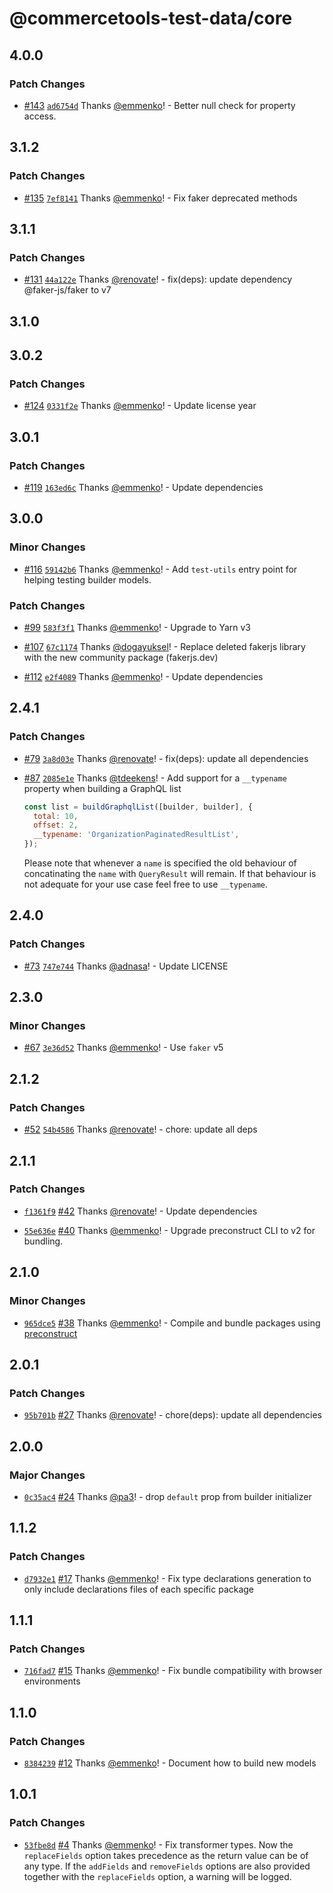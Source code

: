 # @commercetools-test-data/core

## 4.0.0

### Patch Changes

- [#143](https://github.com/commercetools/test-data/pull/143) [`ad6754d`](https://github.com/commercetools/test-data/commit/ad6754d23149a66d9ea6cb5695415a0a8e909539) Thanks [@emmenko](https://github.com/emmenko)! - Better null check for property access.

## 3.1.2

### Patch Changes

- [#135](https://github.com/commercetools/test-data/pull/135) [`7ef8141`](https://github.com/commercetools/test-data/commit/7ef8141cdbf024791101168e0211211b22d8085c) Thanks [@emmenko](https://github.com/emmenko)! - Fix faker deprecated methods

## 3.1.1

### Patch Changes

- [#131](https://github.com/commercetools/test-data/pull/131) [`44a122e`](https://github.com/commercetools/test-data/commit/44a122e1cf9fbd8c57d5453bdcff0fb1d7b4091a) Thanks [@renovate](https://github.com/apps/renovate)! - fix(deps): update dependency @faker-js/faker to v7

## 3.1.0

## 3.0.2

### Patch Changes

- [#124](https://github.com/commercetools/test-data/pull/124) [`0331f2e`](https://github.com/commercetools/test-data/commit/0331f2ea16689523908b71199934456673b9af39) Thanks [@emmenko](https://github.com/emmenko)! - Update license year

## 3.0.1

### Patch Changes

- [#119](https://github.com/commercetools/test-data/pull/119) [`163ed6c`](https://github.com/commercetools/test-data/commit/163ed6c829c5c7104d7c7d5b53a84f229f65590b) Thanks [@emmenko](https://github.com/emmenko)! - Update dependencies

## 3.0.0

### Minor Changes

- [#116](https://github.com/commercetools/test-data/pull/116) [`59142b6`](https://github.com/commercetools/test-data/commit/59142b637a54f66f13bd5c8d7eafa579f06836cb) Thanks [@emmenko](https://github.com/emmenko)! - Add `test-utils` entry point for helping testing builder models.

### Patch Changes

- [#99](https://github.com/commercetools/test-data/pull/99) [`583f3f1`](https://github.com/commercetools/test-data/commit/583f3f169f5e91ceaef13dda773a4de10831e449) Thanks [@emmenko](https://github.com/emmenko)! - Upgrade to Yarn v3

* [#107](https://github.com/commercetools/test-data/pull/107) [`67c1174`](https://github.com/commercetools/test-data/commit/67c11743b126faaf50705521684b8cb33d76b141) Thanks [@dogayuksel](https://github.com/dogayuksel)! - Replace deleted fakerjs library with the new community package (fakerjs.dev)

- [#112](https://github.com/commercetools/test-data/pull/112) [`e2f4089`](https://github.com/commercetools/test-data/commit/e2f40895f25d07b2223bd99dcb01410f356c3de1) Thanks [@emmenko](https://github.com/emmenko)! - Update dependencies

## 2.4.1

### Patch Changes

- [#79](https://github.com/commercetools/test-data/pull/79) [`3a8d03e`](https://github.com/commercetools/test-data/commit/3a8d03e14fc166bddc8e57039b6c379ef2d0904e) Thanks [@renovate](https://github.com/apps/renovate)! - fix(deps): update all dependencies

* [#87](https://github.com/commercetools/test-data/pull/87) [`2085e1e`](https://github.com/commercetools/test-data/commit/2085e1ea59a923e2fbc5a24d33e2ac65de816978) Thanks [@tdeekens](https://github.com/tdeekens)! - Add support for a `__typename` property when building a GraphQL list

  ```js
  const list = buildGraphqlList([builder, builder], {
    total: 10,
    offset: 2,
    __typename: 'OrganizationPaginatedResultList',
  });
  ```

  Please note that whenever a `name` is specified the old behaviour of concatinating the `name` with `QueryResult` will remain. If that behaviour is not adequate for your use case feel free to use `__typename`.

## 2.4.0

### Patch Changes

- [#73](https://github.com/commercetools/test-data/pull/73) [`747e744`](https://github.com/commercetools/test-data/commit/747e7446ada62f6407ab8c3e2a66997c30a7821d) Thanks [@adnasa](https://github.com/adnasa)! - Update LICENSE

## 2.3.0

### Minor Changes

- [#67](https://github.com/commercetools/test-data/pull/67) [`3e36d52`](https://github.com/commercetools/test-data/commit/3e36d5214d002309d7f3107c3ffda09a5bfdc048) Thanks [@emmenko](https://github.com/emmenko)! - Use `faker` v5

## 2.1.2

### Patch Changes

- [#52](https://github.com/commercetools/test-data/pull/52) [`54b4586`](https://github.com/commercetools/test-data/commit/54b4586fea89dbef8bd6086eeeaeae52e6a3a394) Thanks [@renovate](https://github.com/apps/renovate)! - chore: update all deps

## 2.1.1

### Patch Changes

- [`f1361f9`](https://github.com/commercetools/test-data/commit/f1361f914f60e4b86150e2ddbc0e549d18bc4dd7) [#42](https://github.com/commercetools/test-data/pull/42) Thanks [@renovate](https://github.com/apps/renovate)! - Update dependencies

* [`55e636e`](https://github.com/commercetools/test-data/commit/55e636ea480e8bc9114da345641928a9696b773c) [#40](https://github.com/commercetools/test-data/pull/40) Thanks [@emmenko](https://github.com/emmenko)! - Upgrade preconstruct CLI to v2 for bundling.

## 2.1.0

### Minor Changes

- [`965dce5`](https://github.com/commercetools/test-data/commit/965dce5860972e92f09010793bbfacddeb35266f) [#38](https://github.com/commercetools/test-data/pull/38) Thanks [@emmenko](https://github.com/emmenko)! - Compile and bundle packages using [preconstruct](https://preconstruct.tools)

## 2.0.1

### Patch Changes

- [`95b701b`](https://github.com/commercetools/test-data/commit/95b701b4445cb3374b43a4efc81eef6b31f88536) [#27](https://github.com/commercetools/test-data/pull/27) Thanks [@renovate](https://github.com/apps/renovate)! - chore(deps): update all dependencies

## 2.0.0

### Major Changes

- [`0c35ac4`](https://github.com/commercetools/test-data/commit/0c35ac491d3ff8703f5d6293a73acfdb607410cd) [#24](https://github.com/commercetools/test-data/pull/24) Thanks [@pa3](https://github.com/pa3)! - drop `default` prop from builder initializer

## 1.1.2

### Patch Changes

- [`d7932e1`](https://github.com/commercetools/test-data/commit/d7932e125cb31c88eee4fa99312774d0ed838af5) [#17](https://github.com/commercetools/test-data/pull/17) Thanks [@emmenko](https://github.com/emmenko)! - Fix type declarations generation to only include declarations files of each specific package

## 1.1.1

### Patch Changes

- [`716fad7`](https://github.com/commercetools/test-data/commit/716fad74520d8bacf895756f5fffaef1216d2f69) [#15](https://github.com/commercetools/test-data/pull/15) Thanks [@emmenko](https://github.com/emmenko)! - Fix bundle compatibility with browser environments

## 1.1.0

### Patch Changes

- [`8384239`](https://github.com/commercetools/test-data/commit/83842397840665a59eaaf2eee7b96b21e9867067) [#12](https://github.com/commercetools/test-data/pull/12) Thanks [@emmenko](https://github.com/emmenko)! - Document how to build new models

## 1.0.1

### Patch Changes

- [`53fbe8d`](https://github.com/commercetools/test-data/commit/53fbe8dbd27446a4c16d293ee333bd476c7c8c90) [#4](https://github.com/commercetools/test-data/pull/4) Thanks [@emmenko](https://github.com/emmenko)! - Fix transformer types. Now the `replaceFields` option takes precedence as the return value can be of any type.
  If the `addFields` and `removeFields` options are also provided together with the `replaceFields` option, a warning will be logged.
